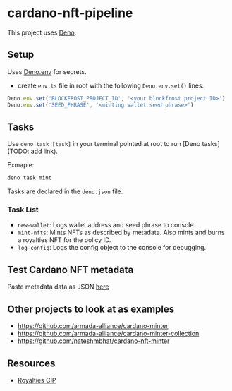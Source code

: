 # cardano-nft-pipeline

This project uses [Deno](https://deno.land/).

## Setup

Uses [Deno.env](https://deno.land/manual@v1.28.0/basics/env_variables#built-in-denoenv) for secrets.

- create `env.ts` file in root with the following `Deno.env.set()` lines:

```typescript
Deno.env.set('BLOCKFROST_PROJECT_ID', '<your blockfrost project ID>')
Deno.env.set('SEED_PHRASE', '<minting wallet seed phrase>')
```

## Tasks

Use `deno task [task]` in your terminal pointed at root to run [Deno tasks](TODO: add link).

Exmaple:

```bash
deno task mint
```

Tasks are declared in the `deno.json` file.

### Task List

- `new-wallet`: Logs wallet address and seed phrase to console.
- `mint-nfts`: Mints NFTs as described by metadata. Also mints and burns a royalties NFT for the policy ID.
- `log-config`: Logs the config object to the console for debugging.

## Test Cardano NFT metadata

Paste metadata data as JSON [here](https://pool.pm/test/metadata)

## Other projects to look at as examples

- https://github.com/armada-alliance/cardano-minter
- https://github.com/armada-alliance/cardano-minter-collection
- https://github.com/nateshmbhat/cardano-nft-minter

## Resources

- [Royalties CIP](https://cips.cardano.org/cips/cip27/#simplesummary)

